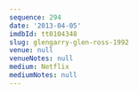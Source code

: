 ```yaml
---
sequence: 294
date: '2013-04-05'
imdbId: tt0104348
slug: glengarry-glen-ross-1992
venue: null
venueNotes: null
medium: Netflix
mediumNotes: null
---
```


